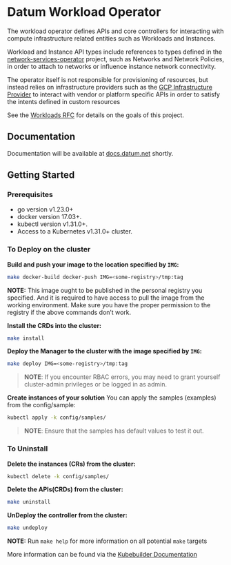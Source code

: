 # Datum Workload Operator

The workload operator defines APIs and core controllers for interacting
with compute infrastructure related entities such as Workloads and Instances.

Workload and Instance API types include references to types defined in the
[network-services-operator][network-services-operator] project, such as Networks
and Network Policies, in order to attach to networks or influence instance
network connectivity.

The operator itself is not responsible for provisioning of resources, but
instead relies on infrastructure providers such as the
[GCP Infrastructure Provider][infra-provider-gcp] to interact with vendor or
platform specific APIs in order to satisfy the intents defined in custom resources

See the [Workloads RFC](./docs/compute/development/rfcs/workloads/README.md) for
details on the goals of this project.

[network-services-operator]: https://github.com/datum-cloud/network-services-operator
[infra-provider-gcp]: https://github.com/datum-cloud/infra-provider-gcp

## Documentation

Documentation will be available at [docs.datum.net](https://docs.datum.net/)
shortly.

## Getting Started

### Prerequisites

- go version v1.23.0+
- docker version 17.03+.
- kubectl version v1.31.0+.
- Access to a Kubernetes v1.31.0+ cluster.

### To Deploy on the cluster

**Build and push your image to the location specified by `IMG`:**

```sh
make docker-build docker-push IMG=<some-registry>/tmp:tag
```

**NOTE:** This image ought to be published in the personal registry you specified.
And it is required to have access to pull the image from the working environment.
Make sure you have the proper permission to the registry if the above commands don’t work.

**Install the CRDs into the cluster:**

```sh
make install
```

**Deploy the Manager to the cluster with the image specified by `IMG`:**

```sh
make deploy IMG=<some-registry>/tmp:tag
```

> **NOTE**: If you encounter RBAC errors, you may need to grant yourself cluster-admin
privileges or be logged in as admin.

**Create instances of your solution**
You can apply the samples (examples) from the config/sample:

```sh
kubectl apply -k config/samples/
```

>**NOTE**: Ensure that the samples has default values to test it out.

### To Uninstall

**Delete the instances (CRs) from the cluster:**

```sh
kubectl delete -k config/samples/
```

**Delete the APIs(CRDs) from the cluster:**

```sh
make uninstall
```

**UnDeploy the controller from the cluster:**

```sh
make undeploy
```

<!-- ## Contributing -->

**NOTE:** Run `make help` for more information on all potential `make` targets

More information can be found via the [Kubebuilder Documentation](https://book.kubebuilder.io/introduction.html)
